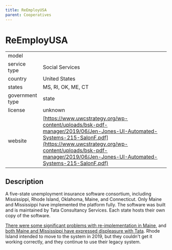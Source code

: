 ```yaml
---
title: ReEmployUSA
parent: Cooperatives
---
```


# ReEmployUSA

|                   |                                          |
|:------------------|:-----------------------------------------|
| model             | 
| service type      | Social Services
| country           | United States
| states            | MS, RI, OK, ME, CT
| government type   | state
| license           | unknown
| website           | [https://www.uwcstrategy.org/wp-content/uploads/bsk-pdf-manager/2019/06/Jen-Jones-UI-Automated-Systems-215-SalonF.pdf](https://www.uwcstrategy.org/wp-content/uploads/bsk-pdf-manager/2019/06/Jen-Jones-UI-Automated-Systems-215-SalonF.pdf)


## Description
A five-state unemployment insurance software consortium, including Mississippi, Rhode Island, Oklahoma, Maine, and Connecticut. Only Maine and Mississippi have implemented the platform fully. The software was built and is maintained by Tata Consultancy Services. Each state hosts their own copy of the software.

[There were some significant problems with re-implementation in Maine](https://www.centralmaine.com/2018/03/11/document-maine-agency-botched-unemployment-system-rollout-destroyed-records/), and [both Maine and Mississippi have expressed displeasure with Tata](https://bangordailynews.com/2020/09/03/mainefocus/people-are-still-stuck-in-maines-unemployment-vortex-while-multi-state-leaders-havent-met/). Rhode Island intended to move to the system in 2019, but they couldn't get it working correctly, and they continue to use their legacy system.
